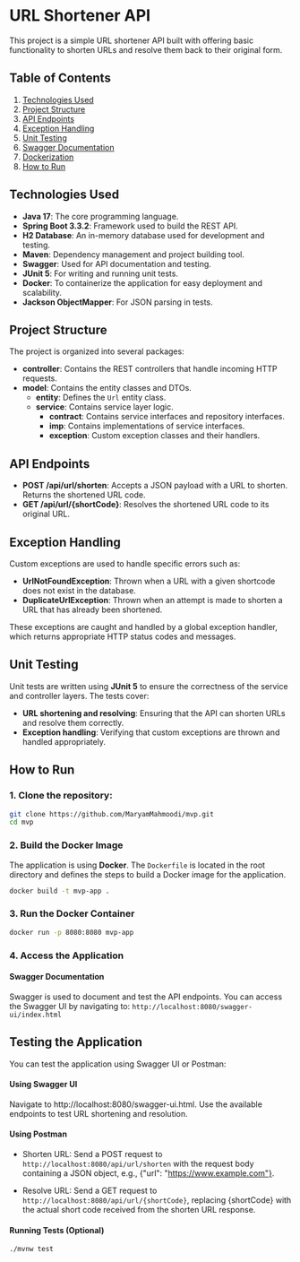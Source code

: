 # URL Shortener API

This project is a simple URL shortener API built with offering basic functionality to shorten URLs and resolve them back to their original form.

## Table of Contents

1. [Technologies Used](#technologies-used)
2. [Project Structure](#project-structure)
3. [API Endpoints](#api-endpoints)
4. [Exception Handling](#exception-handling)
5. [Unit Testing](#unit-testing)
6. [Swagger Documentation](#swagger-documentation)
7. [Dockerization](#dockerization)
8. [How to Run](#how-to-run)

## Technologies Used

- **Java 17**: The core programming language.
- **Spring Boot 3.3.2**: Framework used to build the REST API.
- **H2 Database**: An in-memory database used for development and testing.
- **Maven**: Dependency management and project building tool.
- **Swagger**: Used for API documentation and testing.
- **JUnit 5**: For writing and running unit tests.
- **Docker**: To containerize the application for easy deployment and scalability.
- **Jackson ObjectMapper**: For JSON parsing in tests.

## Project Structure

The project is organized into several packages:

- **controller**: Contains the REST controllers that handle incoming HTTP requests.
- **model**: Contains the entity classes and DTOs.
   - **entity**: Defines the `Url` entity class.
   - **service**: Contains service layer logic.
      - **contract**: Contains service interfaces and repository interfaces.
      - **imp**: Contains implementations of service interfaces.
      - **exception**: Custom exception classes and their handlers.

## API Endpoints

- **POST /api/url/shorten**: Accepts a JSON payload with a URL to shorten. Returns the shortened URL code.
- **GET /api/url/{shortCode}**: Resolves the shortened URL code to its original URL.

## Exception Handling

Custom exceptions are used to handle specific errors such as:

- **UrlNotFoundException**: Thrown when a URL with a given shortcode does not exist in the database.
- **DuplicateUrlException**: Thrown when an attempt is made to shorten a URL that has already been shortened.

These exceptions are caught and handled by a global exception handler, which returns appropriate HTTP status codes and messages.

## Unit Testing

Unit tests are written using **JUnit 5** to ensure the correctness of the service and controller layers. The tests cover:

- **URL shortening and resolving**: Ensuring that the API can shorten URLs and resolve them correctly.
- **Exception handling**: Verifying that custom exceptions are thrown and handled appropriately.

## How to Run

### 1. Clone the repository:
```bash
git clone https://github.com/MaryamMahmoodi/mvp.git
cd mvp
```
### 2. Build the Docker Image
The application is using **Docker**. The `Dockerfile` is located in the root directory and defines the steps to build a Docker image for the application.

```bash
docker build -t mvp-app .
```
### 3. Run the Docker Container

```bash
docker run -p 8080:8080 mvp-app
```

### 4. Access the Application
#### Swagger Documentation

Swagger is used to document and test the API endpoints. You can access the Swagger UI by navigating to:
```http://localhost:8080/swagger-ui/index.html```

## Testing the Application
   You can test the application using Swagger UI or Postman:

#### Using Swagger UI
Navigate to http://localhost:8080/swagger-ui.html.
Use the available endpoints to test URL shortening and resolution.
#### Using Postman
- Shorten URL: Send a POST request to ```http://localhost:8080/api/url/shorten``` with the request body containing a JSON object,
e.g., {"url": "https://www.example.com"}.

- Resolve URL: Send a GET request to ```http://localhost:8080/api/url/{shortCode}```, replacing {shortCode} with the actual short code received from the shorten URL response.
#### Running Tests (Optional)
```bash
./mvnw test
```